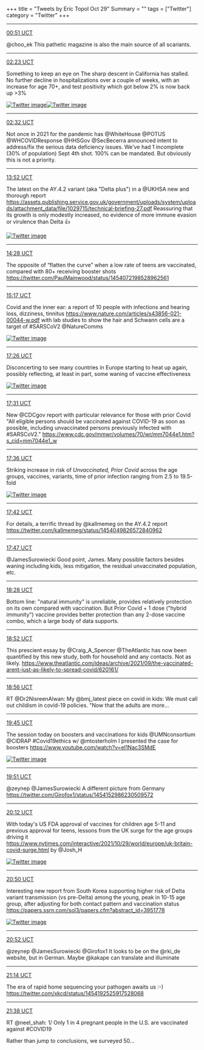 +++
title = "Tweets by Eric Topol Oct 29"
Summary = ""
tags = ["Twitter"]
category = "Twitter"
+++


---

<a href="https://twitter.com/erictopol/status/1453887272839876608" target="_blank" rel="noreferer">00:51 UCT</a>

@choo_ek This pathetic magazine is also the main source of all scariants.



---

<a href="https://twitter.com/erictopol/status/1453910339100151809" target="_blank" rel="noreferer">02:23 UCT</a>

Something to keep an eye on
The sharp descent in California has stalled. No further decline in hospitalizations over a couple of weeks, with an increase for age 70+, and test positivity which got below 2% is now back up &gt;3% 

<a href="FC1S926UYAYw4vH.jpg"  ><img src="FC1S926UYAYw4vH.jpg" alt="Twitter image" ></img></a><a href="FC1TWUkUUAISce_.jpg"  ><img src="FC1TWUkUUAISce_.jpg" alt="Twitter image" ></img></a>

---

<a href="https://twitter.com/erictopol/status/1453912635456450560" target="_blank" rel="noreferer">02:32 UCT</a>

Not once in 2021 for the pandemic has @WhiteHouse @POTUS @WHCOVIDResponse @HHSGov @SecBecerra announced intent to address/fix the serious data deficiency issues. We've had 1 incomplete (30% of population) Sept 4th shot. 100% can be mandated. But obviously this is not a priority.



---

<a href="https://twitter.com/erictopol/status/1454083795552911362" target="_blank" rel="noreferer">13:52 UCT</a>

The latest on the AY.4.2 variant (aka "Delta plus") in a @UKHSA new and thorough report https://assets.publishing.service.gov.uk/government/uploads/system/uploads/attachment_data/file/1029715/technical-briefing-27.pdf Reassuring that its growth is only modestly increased, no evidence of more immune evasion or virulence than Delta 👍 

<a href="FC3xNrcVkAMQHj7.jpg"  ><img src="FC3xNrcVkAMQHj7.jpg" alt="Twitter image" ></img></a>

---

<a href="https://twitter.com/erictopol/status/1454092847657861126" target="_blank" rel="noreferer">14:28 UCT</a>

The opposite of “flatten the curve” when a low rate of teens are vaccinated, compared with 80+ receiving booster shots https://twitter.com/PaulMainwood/status/1454072198528962561



---

<a href="https://twitter.com/erictopol/status/1454105229767573504" target="_blank" rel="noreferer">15:17 UCT</a>

Covid and the inner ear: a report of 10 people with infections and hearing loss, dizziness, tinnitus
https://www.nature.com/articles/s43856-021-00044-w.pdf with lab studies to show the hair and Schwann cells are a target of #SARSCoV2 @NatureComms 

<a href="FC4Eh3UVEAM_h4K.jpg"  ><img src="FC4Eh3UVEAM_h4K.jpg" alt="Twitter image" ></img></a>

---

<a href="https://twitter.com/erictopol/status/1454137651871711232" target="_blank" rel="noreferer">17:26 UCT</a>

Disconcerting to see many countries in Europe starting to heat up again, possibly reflecting, at least in part, some waning of vaccine effectiveness 

<a href="FC4iXsSUcAE7Mhp.jpg"  ><img src="FC4iXsSUcAE7Mhp.jpg" alt="Twitter image" ></img></a>

---

<a href="https://twitter.com/erictopol/status/1454138948897308675" target="_blank" rel="noreferer">17:31 UCT</a>

New @CDCgov report with particular relevance for those with prior Covid
"All eligible persons should be vaccinated against COVID-19 as soon as possible, including unvaccinated persons previously infected with #SARSCoV2."
https://www.cdc.gov/mmwr/volumes/70/wr/mm7044e1.htm?s_cid=mm7044e1_w



---

<a href="https://twitter.com/erictopol/status/1454140000585457668" target="_blank" rel="noreferer">17:36 UCT</a>

Striking increase in risk of *Unvaccinated, Prior Covid* across the age groups, vaccines, variants, time of prior infection ranging from 2.5 to 19.5-fold 

<a href="FC4kPnhUYAEu95U.jpg"  ><img src="FC4kPnhUYAEu95U.jpg" alt="Twitter image" ></img></a>

---

<a href="https://twitter.com/erictopol/status/1454141503819812872" target="_blank" rel="noreferer">17:42 UCT</a>

For details, a terrific thread by @kallmemeg on the AY.4.2 report
https://twitter.com/kallmemeg/status/1454049826572840962



---

<a href="https://twitter.com/erictopol/status/1454142827470852099" target="_blank" rel="noreferer">17:47 UCT</a>

@JamesSurowiecki Good point, James. Many possible factors besides waning including kids, less mitigation, the residual unvaccinated population, etc.



---

<a href="https://twitter.com/erictopol/status/1454153163632566279" target="_blank" rel="noreferer">18:28 UCT</a>

Bottom line: "natural immunity" is unreliable, provides relatively protection on its own compared with vaccination.
But Prior Covid + 1 dose ("hybrid immunity") vaccine provides better protection than any 2-dose vaccine combo, which a large body of data supports.



---

<a href="https://twitter.com/erictopol/status/1454159235692986369" target="_blank" rel="noreferer">18:52 UCT</a>

This prescient essay by @Craig_A_Spencer @TheAtlantic 
has now been quantified by this new study, both for household and any contacts. Not as likely. https://www.theatlantic.com/ideas/archive/2021/09/the-vaccinated-arent-just-as-likely-to-spread-covid/620161/



---

<a href="https://twitter.com/erictopol/status/1454160312869916677" target="_blank" rel="noreferer">18:56 UCT</a>

RT @Dr2NisreenAlwan: My @bmj_latest piece on covid in kids: We must call out childism in covid-19 policies. 
"Now that the adults are more…



---

<a href="https://twitter.com/erictopol/status/1454172668710641664" target="_blank" rel="noreferer">19:45 UCT</a>

The session today on boosters and vaccinations for kids @UMNconsortium @CIDRAP #Covid19ethics w/ @mtosterholm 
I presented the case for boosters
https://www.youtube.com/watch?v=eI1Nac3SMdE 

<a href="FC5CQ9iVcAMqQXS.jpg"  ><img src="FC5CQ9iVcAMqQXS.jpg" alt="Twitter image" ></img></a>

---

<a href="https://twitter.com/erictopol/status/1454173946836754435" target="_blank" rel="noreferer">19:51 UCT</a>

@zeynep @JamesSurowiecki A different picture from Germany
https://twitter.com/Girofox1/status/1454152986230509572



---

<a href="https://twitter.com/erictopol/status/1454179233475878914" target="_blank" rel="noreferer">20:12 UCT</a>

With today's US FDA approval of vaccines for children age 5-11 and previous approval for teens, lessons from the UK surge for the age groups driving it
https://www.nytimes.com/interactive/2021/10/29/world/europe/uk-britain-covid-surge.html by @Josh_H 

<a href="FC5H7OhVIAUhLZ1.jpg"  ><img src="FC5H7OhVIAUhLZ1.jpg" alt="Twitter image" ></img></a>

---

<a href="https://twitter.com/erictopol/status/1454188931969286144" target="_blank" rel="noreferer">20:50 UCT</a>

Interesting new report from South Korea supporting higher risk of Delta variant transmission (vs pre-Delta) among the young, peak in 10-15 age group, after adjusting for both contact pattern and vaccination status
https://papers.ssrn.com/sol3/papers.cfm?abstract_id=3951778 

<a href="FC5QWKRVgAUSpDt.jpg"  ><img src="FC5QWKRVgAUSpDt.jpg" alt="Twitter image" ></img></a>

---

<a href="https://twitter.com/erictopol/status/1454189367447076866" target="_blank" rel="noreferer">20:52 UCT</a>

@zeynep @JamesSurowiecki @Girofox1 It looks to be on the @rki_de website, but in German. Maybe @kakape can translate and illuminate



---

<a href="https://twitter.com/erictopol/status/1454194907942309888" target="_blank" rel="noreferer">21:14 UCT</a>

The era of rapid home sequencing your pathogen awaits us :-) https://twitter.com/xkcd/status/1454192525917528068



---

<a href="https://twitter.com/erictopol/status/1454200877560983553" target="_blank" rel="noreferer">21:38 UCT</a>

RT @neel_shah: 1/ Only 1 in 4 pregnant people in the U.S. are vaccinated against #COVID19 

Rather than jump to conclusions, we surveyed 50…

